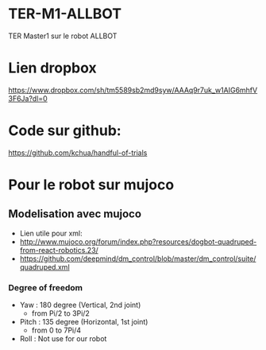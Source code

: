 # TER-M1-ALLBOT
TER Master1 sur le robot ALLBOT


# Lien dropbox
https://www.dropbox.com/sh/tm5589sb2md9syw/AAAq9r7uk_w1AIG6mhfV3F6Ja?dl=0

# Code sur github:
https://github.com/kchua/handful-of-trials


# Pour le robot sur mujoco

## Modelisation avec mujoco
 - Lien utile pour xml:
  - http://www.mujoco.org/forum/index.php?resources/dogbot-quadruped-from-react-robotics.23/
  - https://github.com/deepmind/dm_control/blob/master/dm_control/suite/quadruped.xml
  
  
### Degree of freedom

  - Yaw : 180 degree (Vertical, 2nd joint)
    - from Pi/2 to 3Pi/2
  - Pitch : 135 degree (Horizontal, 1st joint) 
    - from 0 to 7Pi/4
  - Roll : Not use for our robot
